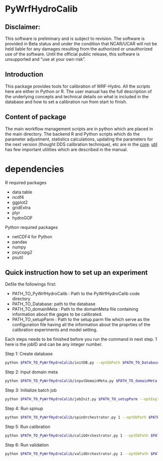 # PyWrfHydroCalib

## Disclaimer:
This software is preliminary and is subject to revision. The software is provided in Beta status and under the condition that NCAR/UCAR will not be held liable for any damages resulting from the authorized or unauthorized use of the software. Until the official public release, this software is unsupported and “use at your own risk”.

## Introduction
This package provides tools for calibration of WRF-Hydro. All the scripts here are either in Python or R. The user manual has the full description of the underlying concepts and technical details on what is included in the database and how to set a calibration run from start to finish. 

## Content of package
The main workflow management scripts are in python which are placed in the main directory. The backend R and Python scripts which do the parameter adjustment, statistics calculations, updating the parameters for the next version (thought DDS calibration technique), etc are in the [core](/core). [util](/util) has few important utilities which are described in the manual. 

# dependencies
R required packages 
* data.table
* ncdf4
* ggplot2
* gridExtra
* plyr
* hydroGOF

Python required packages 
* netCDF4 for Python
* pandas
* numpy
* psycopg2
* psutil

## Quick instruction how to set up an experiment
Defile the followings first: 
* PATH_TO_PyWrfHydroCalib : Path to the PyWrfHydroCalib code directory
* PATH_TO_Database: path to the database
* PATH_TO_domainMeta : Path to the domainMeta file containing information about the gages to be calibrated. 
* PATH_TO_setupParm : Path to the setup.parm file which serve as the configuration file having all the information about the proprties of the calibration experiments and model setting. 

Each steps needs to be finished before you run the command in next step. 1 here is the jobID and can be any integer number. 

Step 1: Create database
```bash
python $PATH_TO_PyWrfHydroCalib/initDB.py --optDbPath $PATH_TO_Database`
```
Step 2: Input domain meta
```bash
python $PATH_TO_PyWrfHydroCalib/inputDomainMeta.py $PATH_TO_domainMeta --optDbPath $PATH_TO_Database`
```
Step 3: Initialize batch job
```bash
python $PATH_TO_PyWrfHydroCalib/jobInit.py $PATH_TO_setupParm --optExpID 1 --optDbPath $PATH_TO_Database`
```
Step 4: Run spinup
```bash
python $PATH_TO_PyWrfHydroCalib/spinOrchestrator.py 1 --optDbPath $PATH_TO_Database`
```
Step 5: Run calibration
```bash 
python $PATH_TO_PyWrfHydroCalib/calibOrchestrator.py 1 --optDbPath $PATH_TO_Database
```
Step 6: Run validation
```bash 
python $PATH_TO_PyWrfHydroCalib/validOrchestrator.py 1 --optDbPath $PATH_TO_Database
```
